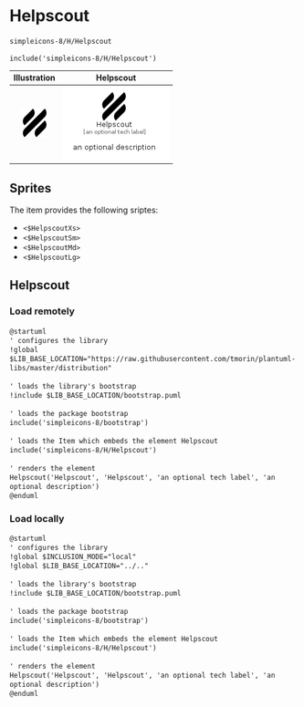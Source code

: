 # Helpscout


```text
simpleicons-8/H/Helpscout
```

```text
include('simpleicons-8/H/Helpscout')
```



| Illustration | Helpscout |
| :---: | :---: |
| ![illustration for Illustration](../../simpleicons-8/H/Helpscout.png) | ![illustration for Helpscout](../../simpleicons-8/H/Helpscout.Local.png) |



## Sprites
The item provides the following sriptes:

- `<$HelpscoutXs>`
- `<$HelpscoutSm>`
- `<$HelpscoutMd>`
- `<$HelpscoutLg>`





## Helpscout

### Load remotely
```plantuml
@startuml
' configures the library
!global $LIB_BASE_LOCATION="https://raw.githubusercontent.com/tmorin/plantuml-libs/master/distribution"

' loads the library's bootstrap
!include $LIB_BASE_LOCATION/bootstrap.puml

' loads the package bootstrap
include('simpleicons-8/bootstrap')

' loads the Item which embeds the element Helpscout
include('simpleicons-8/H/Helpscout')

' renders the element
Helpscout('Helpscout', 'Helpscout', 'an optional tech label', 'an optional description')
@enduml
```

### Load locally
```plantuml
@startuml
' configures the library
!global $INCLUSION_MODE="local"
!global $LIB_BASE_LOCATION="../.."

' loads the library's bootstrap
!include $LIB_BASE_LOCATION/bootstrap.puml

' loads the package bootstrap
include('simpleicons-8/bootstrap')

' loads the Item which embeds the element Helpscout
include('simpleicons-8/H/Helpscout')

' renders the element
Helpscout('Helpscout', 'Helpscout', 'an optional tech label', 'an optional description')
@enduml
```

